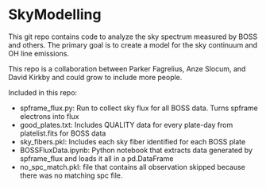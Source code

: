 # SkyModelling
This git repo contains code to analyze the sky spectrum measured by BOSS and others. The primary goal is to create a model for the sky continuum and OH line emissions.

This repo is a collaboration between Parker Fagrelius, Anze Slocum, and David Kirkby and could grow to include more people.

Included in this repo:
* spframe_flux.py: Run to collect sky flux for all BOSS data. Turns spframe electrons into flux
* good_plates.txt: Includes QUALITY data for every plate-day from platelist.fits for BOSS data
* sky_fibers.pkl: Includes each sky fiber identified for each BOSS plate
* BOSSFluxData.ipynb: Python notebook that extracts data generated by spframe_flux and loads it all in a pd.DataFrame
* no_spc_match.pkl: file that contains all observation skipped because there was no matching spc file.

